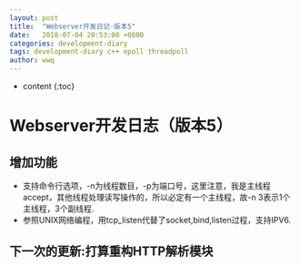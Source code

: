 ```yaml
---
layout: post
title:  "Webserver开发日记-版本5"
date:   2018-07-04 20:53:00 +0800
categories: development-diary
tags: development-diary c++ epoll threadpoll 
author: wwq
---
```


* content
{:toc}

Webserver开发日志（版本5）
====

增加功能
----
* 支持命令行选项，-n为线程数目，-p为端口号，这里注意，我是主线程accept，其他线程处理读写操作的，所以必定有一个主线程，故-n 3表示1个主线程，3个副线程.
* 参照UNIX网络编程，用tcp_listen代替了socket,bind,listen过程，支持IPV6.

下一次的更新:打算重构HTTP解析模块
----
